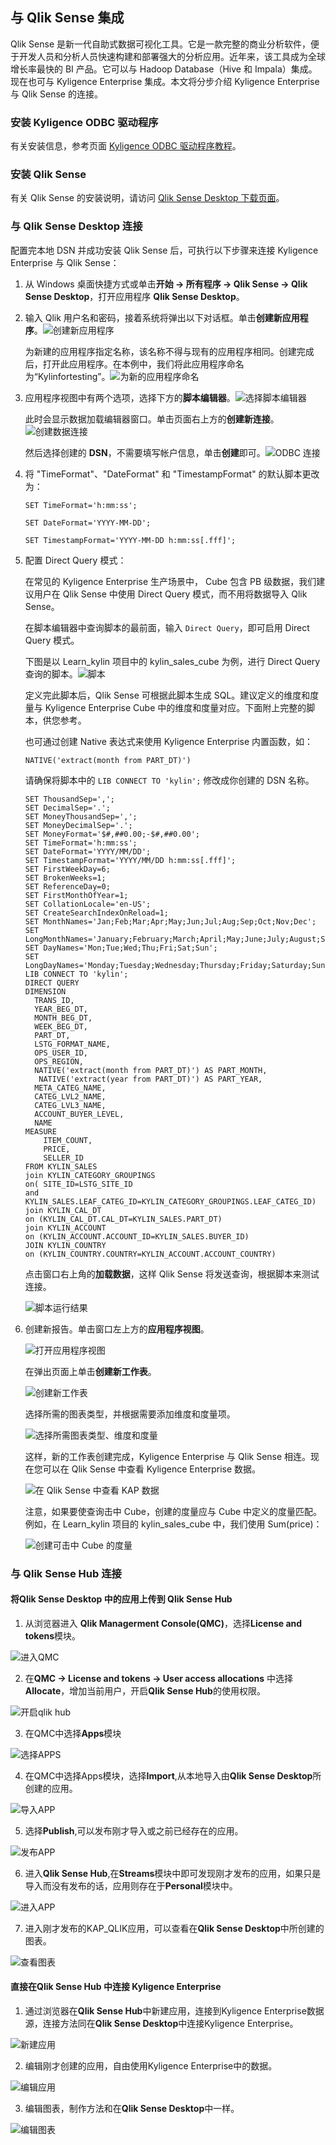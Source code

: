 



## 与 Qlik Sense 集成

Qlik Sense 
是新一代自助式数据可视化工具。它是一款完整的商业分析软件，便于开发人员和分析人员快速构建和部署强大的分析应用。近年来，该工具成为全球增长率最快的 BI 产品。它可以与 Hadoop Database（Hive 和 Impala）集成。现在也可与 Kyligence Enterprise 集成。本文将分步介绍 Kyligence Enterprise 与 Qlik Sense 的连接。

### 安装 Kyligence ODBC 驱动程序

有关安装信息，参考页面 [Kyligence ODBC 驱动程序教程](../driver/kyligence_odbc.cn.md)。

### 安装 Qlik Sense

有关 Qlik Sense 的安装说明，请访问 [Qlik Sense Desktop 下载页面](https://www.qlik.com/us/try-or-buy/download-qlik-sense)。

### 与 Qlik Sense Desktop 连接
配置完本地 DSN 并成功安装 Qlik Sense 后，可执行以下步骤来连接 Kyligence Enterprise 与 Qlik Sense：

1. 从 Windows 桌面快捷方式或单击**开始 -> 所有程序 -> Qlik Sense -> Qlik Sense Desktop**，打开应用程序 **Qlik Sense Desktop**。

2. 输入 Qlik 用户名和密码，接着系统将弹出以下对话框。单击**创建新应用程序**。![创建新应用程序](images/Qlik/001-welcome_to_qlik_desktop.cn.png)

   为新建的应用程序指定名称，该名称不得与现有的应用程序相同。创建完成后，打开此应用程序。在本例中，我们将此应用程序命名为“Kylinfortesting”。![为新的应用程序命名](images/Qlik/002-create_new_application.cn.png)

3. 应用程序视图中有两个选项，选择下方的**脚本编辑器**。![选择脚本编辑器](images/Qlik/003-script_editor.cn.png)

   此时会显示数据加载编辑器窗口。单击页面右上方的**创建新连接**。![创建数据连接](images/Qlik/004-create_data_connection.cn.png)

   然后选择创建的 **DSN**，不需要填写帐户信息，单击**创建**即可。![ODBC 连接](images/Qlik/005-odbc_connection.png)

4. 将 "TimeFormat"、"DateFormat" 和 "TimestampFormat" 的默认脚本更改为：

   `SET TimeFormat='h:mm:ss';`

   `SET DateFormat='YYYY-MM-DD';`

   `SET TimestampFormat='YYYY-MM-DD h:mm:ss[.fff]';`

5. 配置 Direct Query 模式：

   在常见的 Kyligence Enterprise 生产场景中， Cube 包含 PB 级数据，我们建议用户在 Qlik Sense 中使用 Direct Query 模式，而不用将数据导入 Qlik Sense。

   在脚本编辑器中查询脚本的最前面，输入 `Direct Query`，即可启用 Direct Query 模式。 

   下图是以 Learn_kylin 项目中的 kylin_sales_cube 为例，进行 Direct Query 查询的脚本。![脚本](images/Qlik/006-script_run_result.cn.png)

   定义完此脚本后，Qlik Sense 可根据此脚本生成 SQL。建议定义的维度和度量与 Kyligence Enterprise Cube 中的维度和度量对应。下面附上完整的脚本，供您参考。

   也可通过创建 Native 表达式来使用 Kyligence Enterprise 内置函数，如：

   `NATIVE('extract(month from PART_DT)') ` 

   请确保将脚本中的 `LIB CONNECT TO 'kylin';` 修改成你创建的 DSN 名称。

   ```
   SET ThousandSep=',';
   SET DecimalSep='.';
   SET MoneyThousandSep=',';
   SET MoneyDecimalSep='.';
   SET MoneyFormat='$#,##0.00;-$#,##0.00';
   SET TimeFormat='h:mm:ss';
   SET DateFormat='YYYY/MM/DD';
   SET TimestampFormat='YYYY/MM/DD h:mm:ss[.fff]';
   SET FirstWeekDay=6;
   SET BrokenWeeks=1;
   SET ReferenceDay=0;
   SET FirstMonthOfYear=1;
   SET CollationLocale='en-US';
   SET CreateSearchIndexOnReload=1;
   SET MonthNames='Jan;Feb;Mar;Apr;May;Jun;Jul;Aug;Sep;Oct;Nov;Dec';
   SET LongMonthNames='January;February;March;April;May;June;July;August;September;October;November;December';
   SET DayNames='Mon;Tue;Wed;Thu;Fri;Sat;Sun';
   SET LongDayNames='Monday;Tuesday;Wednesday;Thursday;Friday;Saturday;Sunday';
   LIB CONNECT TO 'kylin';
   DIRECT QUERY
   DIMENSION 
     TRANS_ID,
     YEAR_BEG_DT,
     MONTH_BEG_DT,
     WEEK_BEG_DT,
     PART_DT,
     LSTG_FORMAT_NAME,
     OPS_USER_ID,
     OPS_REGION,
     NATIVE('extract(month from PART_DT)') AS PART_MONTH,
      NATIVE('extract(year from PART_DT)') AS PART_YEAR,
     META_CATEG_NAME,
     CATEG_LVL2_NAME,
     CATEG_LVL3_NAME,
     ACCOUNT_BUYER_LEVEL,
     NAME
   MEASURE
       ITEM_COUNT,
       PRICE,
       SELLER_ID
   FROM KYLIN_SALES 
   join KYLIN_CATEGORY_GROUPINGS  
   on( SITE_ID=LSTG_SITE_ID 
   and KYLIN_SALES.LEAF_CATEG_ID=KYLIN_CATEGORY_GROUPINGS.LEAF_CATEG_ID)
   join KYLIN_CAL_DT
   on (KYLIN_CAL_DT.CAL_DT=KYLIN_SALES.PART_DT)
   join KYLIN_ACCOUNT 
   on (KYLIN_ACCOUNT.ACCOUNT_ID=KYLIN_SALES.BUYER_ID)
   JOIN KYLIN_COUNTRY
   on (KYLIN_COUNTRY.COUNTRY=KYLIN_ACCOUNT.ACCOUNT_COUNTRY)
   ```

   点击窗口右上角的**加载数据**，这样 Qlik Sense 将发送查询，根据脚本来测试连接。

   ![脚本运行结果](images/Qlik/007-load_data.cn.png)

6. 创建新报告。单击窗口左上方的**应用程序视图**。

   ![打开应用程序视图](images/Qlik/008-go_to_app_overview.cn.png)

   在弹出页面上单击**创建新工作表**。

   ![创建新工作表](images/Qlik/009-create_new_report.cn.png)

   选择所需的图表类型，并根据需要添加维度和度量项。

   ![选择所需图表类型、维度和度量](images/Qlik/010-add_dimension.cn.png)

   这样，新的工作表创建完成，Kyligence Enterprise 与 Qlik Sense 相连。现在您可以在 Qlik Sense 中查看 Kyligence Enterprise 数据。

   ![在 Qlik Sense 中查看 KAP 数据](images/Qlik/011-view_kap_data.cn.png)

   注意，如果要使查询击中 Cube，创建的度量应与 Cube 中定义的度量匹配。例如，在 Learn_kylin 项目的 kylin_sales_cube 中，我们使用 Sum(price)：

   ![创建可击中 Cube 的度量](images/Qlik/012-measure.cn.png)

### 与 Qlik Sense Hub 连接 


#### 将Qlik Sense Desktop 中的应用上传到 Qlik Sense Hub

1. 从浏览器进入 **Qlik Managerment Console(QMC)**，选择**License and tokens**模块。

![进入QMC](images/Qlik/01-licenses.PNG)

2. 在**QMC -> License and tokens -> User access allocations** 中选择**Allocate**，增加当前用户，开启**Qlik Sense Hub**的使用权限。

![开启qlik hub](images/Qlik/02-user_access.PNG)

3. 在QMC中选择**Apps**模块

![选择APPS](images/Qlik/03-apps.PNG)

4. 在QMC中选择Apps模块，选择**Import**,从本地导入由**Qlik Sense Desktop**所创建的应用。

![导入APP](images/Qlik/04-add_apps.PNG)

5. 选择**Publish**,可以发布刚才导入或之前已经存在的应用。

![发布APP](images/Qlik/05-publish_app.PNG)

6. 进入**Qlik Sense Hub**,在**Streams**模块中即可发现刚才发布的应用，如果只是导入而没有发布的话，应用则存在于**Personal**模块中。

![进入APP](images/Qlik/06_hub_app.PNG)

7. 进入刚才发布的KAP_QLIK应用，可以查看在**Qlik Sense Desktop**中所创建的图表。

![查看图表](images/Qlik/07_hub_qlik.PNG)


#### 直接在Qlik Sense Hub 中连接 Kyligence Enterprise

1. 通过浏览器在**Qlik Sense Hub**中新建应用，连接到Kyligence Enterprise数据源，连接方法同在**Qlik Sense Desktop**中连接Kyligence Enterprise。

![新建应用](images/Qlik/08_hub_create.PNG)

2. 编辑刚才创建的应用，自由使用Kyligence Enterprise中的数据。

![编辑应用](images/Qlik/09_hub_table.PNG)

3. 编辑图表，制作方法和在**Qlik Sense Desktop**中一样。

![编辑图表](images/Qlik/10_hub_complete.PNG)




